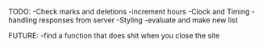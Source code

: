 TODO:
-Check marks and deletions
-increment hours
-Clock and Timing
-handling responses from server
-Styling
-evaluate and make new list

FUTURE:
-find a function that does shit when you close the site
